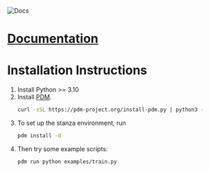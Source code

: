 ![Docs](https://github.com/pfrommerd/stanza/actions/workflows/docs.yml/badge.svg)

# [Documentation](https://dan.pfrommer.us/stanza/)

# Installation Instructions

 1. Install Python >= 3.10
 2. Install [PDM](https://pdm-project.org/latest/).
    ```bash
    curl -sSL https://pdm-project.org/install-pdm.py | python3 -
    ```
 3. To set up the stanza environment, run
    ```bash
    pdm install -d
    ```
 4. Then try some example scripts:
    ```bash
    pdm run python examples/train.py
    ```
